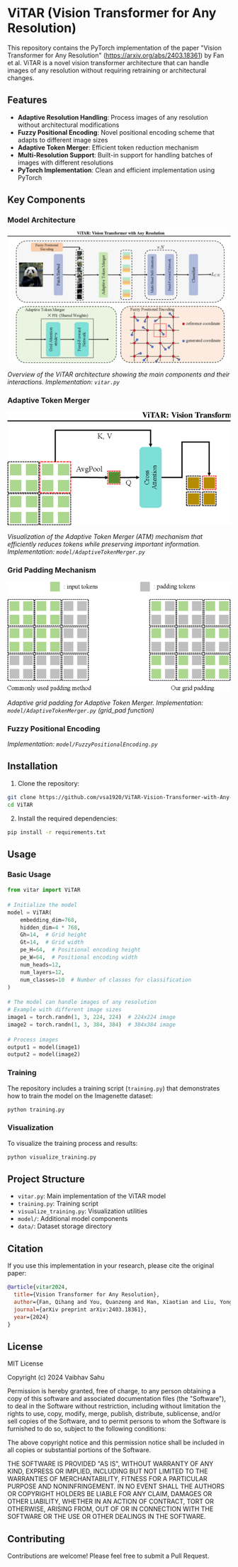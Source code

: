 # ViTAR (Vision Transformer for Any Resolution)

This repository contains the PyTorch implementation of the paper "Vision Transformer for Any Resolution" (https://arxiv.org/abs/2403.18361) by Fan et al. ViTAR is a novel vision transformer architecture that can handle images of any resolution without requiring retraining or architectural changes.

## Features

- **Adaptive Resolution Handling**: Process images of any resolution without architectural modifications
- **Fuzzy Positional Encoding**: Novel positional encoding scheme that adapts to different image sizes
- **Adaptive Token Merger**: Efficient token reduction mechanism
- **Multi-Resolution Support**: Built-in support for handling batches of images with different resolutions
- **PyTorch Implementation**: Clean and efficient implementation using PyTorch

## Key Components

### Model Architecture
![ViTAR Model Architecture](figures/ViTAR-model.png)

*Overview of the ViTAR architecture showing the main components and their interactions.*
*Implementation: `vitar.py`*

### Adaptive Token Merger
![Adaptive Token Merger](figures/ATM.png)

*Visualization of the Adaptive Token Merger (ATM) mechanism that efficiently reduces tokens while preserving important information.*
*Implementation: `model/AdaptiveTokenMerger.py`*

### Grid Padding Mechanism
![Grid Padding](figures/grid-padding.png)

*Adaptive grid padding for Adaptive Token Merger.*
*Implementation: `model/AdaptiveTokenMerger.py` (grid_pad function)*

### Fuzzy Positional Encoding
*Implementation: `model/FuzzyPositionalEncoding.py`*

## Installation

1. Clone the repository:
```bash
git clone https://github.com/vsa1920/ViTAR-Vision-Transformer-with-Any-Resolution.git
cd ViTAR
```

2. Install the required dependencies:
```bash
pip install -r requirements.txt
```

## Usage

### Basic Usage

```python
from vitar import ViTAR

# Initialize the model
model = ViTAR(
    embedding_dim=768,
    hidden_dim=4 * 768,
    Gh=14,  # Grid height
    Gt=14,  # Grid width
    pe_H=64,  # Positional encoding height
    pe_W=64,  # Positional encoding width
    num_heads=12,
    num_layers=12,
    num_classes=10  # Number of classes for classification
)

# The model can handle images of any resolution
# Example with different image sizes
image1 = torch.randn(1, 3, 224, 224)  # 224x224 image
image2 = torch.randn(1, 3, 384, 384)  # 384x384 image

# Process images
output1 = model(image1)
output2 = model(image2)
```

### Training

The repository includes a training script (`training.py`) that demonstrates how to train the model on the Imagenette dataset:

```bash
python training.py
```

### Visualization

To visualize the training process and results:

```bash
python visualize_training.py
```

## Project Structure

- `vitar.py`: Main implementation of the ViTAR model
- `training.py`: Training script
- `visualize_training.py`: Visualization utilities
- `model/`: Additional model components
- `data/`: Dataset storage directory

## Citation

If you use this implementation in your research, please cite the original paper:

```bibtex
@article{vitar2024,
  title={Vision Transformer for Any Resolution},
  author={Fan, Qihang and You, Quanzeng and Han, Xiaotian and Liu, Yongfei and Tao, Yunzhe and Huang, Huaibo and He, Ran and Yang, Hongxia},
  journal={arXiv preprint arXiv:2403.18361},
  year={2024}
}
```

## License

MIT License

Copyright (c) 2024 Vaibhav Sahu

Permission is hereby granted, free of charge, to any person obtaining a copy
of this software and associated documentation files (the "Software"), to deal
in the Software without restriction, including without limitation the rights
to use, copy, modify, merge, publish, distribute, sublicense, and/or sell
copies of the Software, and to permit persons to whom the Software is
furnished to do so, subject to the following conditions:

The above copyright notice and this permission notice shall be included in all
copies or substantial portions of the Software.

THE SOFTWARE IS PROVIDED "AS IS", WITHOUT WARRANTY OF ANY KIND, EXPRESS OR
IMPLIED, INCLUDING BUT NOT LIMITED TO THE WARRANTIES OF MERCHANTABILITY,
FITNESS FOR A PARTICULAR PURPOSE AND NONINFRINGEMENT. IN NO EVENT SHALL THE
AUTHORS OR COPYRIGHT HOLDERS BE LIABLE FOR ANY CLAIM, DAMAGES OR OTHER
LIABILITY, WHETHER IN AN ACTION OF CONTRACT, TORT OR OTHERWISE, ARISING FROM,
OUT OF OR IN CONNECTION WITH THE SOFTWARE OR THE USE OR OTHER DEALINGS IN THE
SOFTWARE.

## Contributing

Contributions are welcome! Please feel free to submit a Pull Request.
